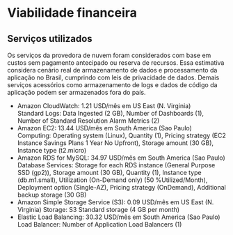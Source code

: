 # Viabilidade financeira

## Serviços utilizados

Os serviços da provedora de nuvem foram considerados com base em custos sem pagamento antecipado ou reserva de recursos. Essa estimativa considera cenário real de armazenamento de dados e processamento da aplicação no Brasil, cumprindo com leis de privacidade de dados. Demais serviços acessórios como armazenamento de logs e dados de código da aplicação podem ser armazenados fora do país.

- Amazon CloudWatch: 1.21 USD/mês em US East (N. Virginia)	
    Standard Logs: Data Ingested (2 GB), Number of Dashboards (1), Number of Standard Resolution Alarm Metrics (2)
- Amazon EC2: 13.44 USD/mês em South America (Sao Paulo)
    Computing: Operating system (Linux), Quantity (1), Pricing strategy (EC2 Instance Savings Plans 1 Year No Upfront), Storage amount (30 GB), Instance type (t2.micro)
- Amazon RDS for MySQL: 34.97 USD/mês em South America (Sao Paulo)	
    Database Services: Storage for each RDS instance (General Purpose SSD (gp2)), Storage amount (30 GB), Quantity (1), Instance type (db.m1.small), Utilization (On-Demand only) (50 %Utilized/Month), Deployment option (Single-AZ), Pricing strategy (OnDemand), Additional backup storage (30 GB)
- Amazon Simple Storage Service (S3): 0.09 USD/mês em  US East (N. Virginia)
    Storage: S3 Standard storage (4 GB per month)
- Elastic Load Balancing: 30.32 USD/mês em South America (Sao Paulo)
    Load Balancer: Number of Application Load Balancers (1)
